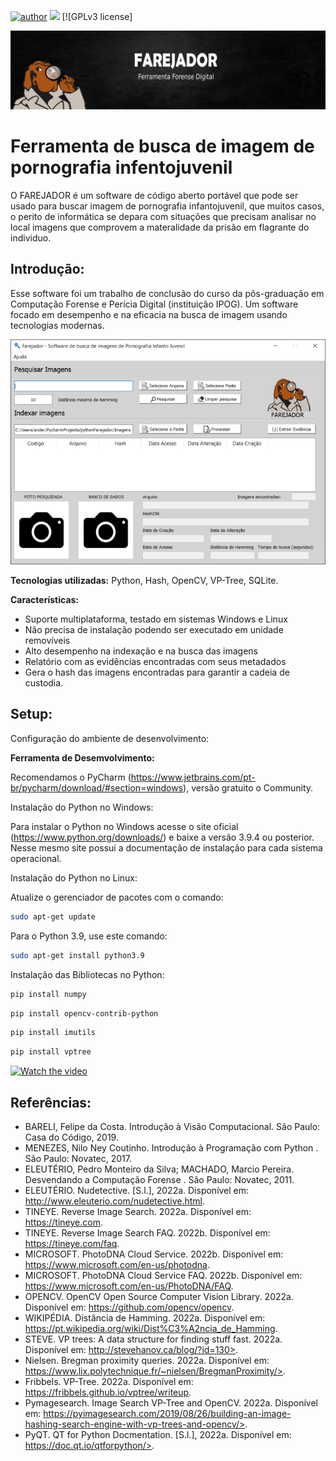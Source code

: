 [![author](https://img.shields.io/badge/author-andersonsantana-red.svg)](https://www.linkedin.com/in/anderson-santana-53a51a69) [![](https://img.shields.io/badge/python-3.7+-blue.svg)](https://www.python.org/downloads/release/python-365/) [![GPLv3 license]

<p align="center">
  <img src="banner.png" >
</p>

# Ferramenta de busca de imagem de pornografia infentojuvenil


O FAREJADOR é um software de código aberto portável que pode ser usado para buscar imagem de pornografia infantojuvenil, que muitos casos, o perito de informática se depara com situações que precisam analisar no local imagens que comprovem a materalidade da prisão em flagrante do individuo.

## Introdução:

Esse software foi um trabalho de conclusão do curso da pôs-graduação em Computação Forense e Perícia Digital (instituição IPOG). Um software focado em desempenho e na eficacia na busca de imagem usando tecnologias modernas.

<p align="center">
  <img src="farejador.png?w=100">
</p>

**Tecnologias utilizadas:** Python, Hash, OpenCV, VP-Tree, SQLite.

**Características:**
* Suporte multiplataforma, testado em sistemas Windows e Linux
* Não precisa de instalação podendo ser executado em unidade removíveis
* Alto desempenho na indexação e na busca das imagens
* Relatório com as evidências encontradas com seus metadados
* Gera o hash das imagens encontradas para garantir a cadeia de custodia. 



## Setup:
Configuração do ambiente de desenvolvimento:

<strong>Ferramenta de Desemvolvimento:</strong>

Recomendamos o PyCharm (https://www.jetbrains.com/pt-br/pycharm/download/#section=windows), versão gratuito o Community.

Instalação do Python no Windows:

Para instalar o Python no Windows acesse o site oficial (https://www.python.org/downloads/) e baixe a versão 3.9.4 ou posterior. Nesse mesmo site possui a documentação de instalação para cada sistema operacional.

Instalação do Python no Linux:

Atualize o gerenciador de pacotes com o comando:
```sh
sudo apt-get update
```
Para o Python 3.9, use este comando:
```sh
sudo apt-get install python3.9
```

Instalação das Bibliotecas no Python:
```sh
pip install numpy
```
```sh
pip install opencv-contrib-python
```
```sh
pip install imutils
```
```sh
pip install vptree
```

[![Watch the video](https://img.youtube.com/vi/T-D1KVIuvjA/maxresdefault.jpg)](https://youtu.be/T-D1KVIuvjA)

## Referências:

* BARELI, Felipe da Costa. Introdução à Visão Computacional. São Paulo: Casa do Código, 2019.
* MENEZES, Nilo Ney Coutinho. Introdução à Programação com Python . São Paulo: Novatec, 2017.
* ELEUTÉRIO, Pedro Monteiro da Silva; MACHADO, Marcio Pereira. Desvendando a Computação Forense . São Paulo: Novatec, 2011.
* ELEUTÉRIO. Nudetective. [S.l.], 2022a. Disponível em: http://www.eleuterio.com/nudetective.html.
* TINEYE. Reverse Image Search. 2022a. Disponível em: https://tineye.com.
* TINEYE. Reverse Image Search FAQ. 2022b. Disponível em: https://tineye.com/faq.
* MICROSOFT. PhotoDNA Cloud Service. 2022b. Disponível em: https://www.microsoft.com/en-us/photodna.
* MICROSOFT. PhotoDNA Cloud Service FAQ. 2022b. Disponível em: https://www.microsoft.com/en-us/PhotoDNA/FAQ.
* OPENCV. OpenCV Open Source Computer Vision Library. 2022a. Disponível em: https://github.com/opencv/opencv.
* WIKIPÉDIA. Distância de Hamming. 2022a. Disponível em: https://pt.wikipedia.org/wiki/Dist%C3%A2ncia_de_Hamming.
* STEVE. VP trees: A data structure for finding stuff fast. 2022a. Disponível em: http://stevehanov.ca/blog/?id=130>.
* Nielsen. Bregman proximity queries. 2022a. Disponível em: https://www.lix.polytechnique.fr/~nielsen/BregmanProximity/>.
* Fribbels. VP-Tree. 2022a. Disponível em: https://fribbels.github.io/vptree/writeup.
* Pymagesearch. Image Search VP-Tree and OpenCV. 2022a. Disponível em: https://pyimagesearch.com/2019/08/26/building-an-image-hashing-search-engine-with-vp-trees-and-opencv/>.
* PyQT. QT for Python Docmentation. [S.l.], 2022a. Disponível em: https://doc.qt.io/qtforpython/>.


